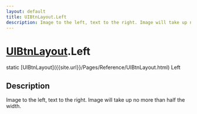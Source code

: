 ```yaml
---
layout: default
title: UIBtnLayout.Left
description: Image to the left, text to the right. Image will take up no more than half the width.
---
```

# [UIBtnLayout]({{site.url}}/Pages/Reference/UIBtnLayout.html).Left

<div class='signature' markdown='1'>
static [UIBtnLayout]({{site.url}}/Pages/Reference/UIBtnLayout.html) Left
</div>

## Description
Image to the left, text to the right. Image will take up
no more than half the width.

